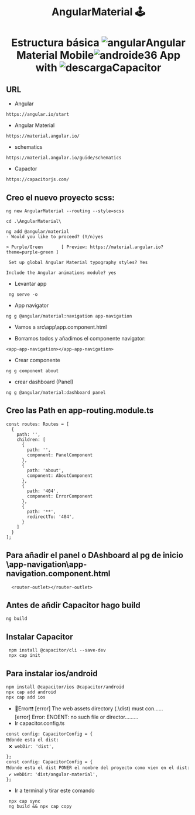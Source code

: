 # <p align="center">AngularMaterial 🕹 </p> 

# <p align="center"> Estructura básica  ![angular](https://user-images.githubusercontent.com/71487857/212993270-3cf1454e-f0d7-4164-bc01-20d5fe6469cd.png)Angular Material Mobile![androide36](https://user-images.githubusercontent.com/71487857/228891500-07e27fa3-edc3-4838-8c56-ba78673a3367.jpg) App with  ![descarga](https://user-images.githubusercontent.com/71487857/212993697-6234ef26-0e4a-40ce-bc8a-a9bfa858a74b.png)Capacitor</p>

## URL
* Angular
```
https://angular.io/start
```
* Angular Material
```
https://material.angular.io/
```
* schematics
```
https://material.angular.io/guide/schematics
```
* Capactor
```
https://capacitorjs.com/
```
## Creo el nuevo proyecto scss:
```
ng new AngularMaterial --routing --style=scss
```
```
cd .\AngularMaterial\
```
```
ng add @angular/material
- Would you like to proceed? (Y/n)yes
```
```
> Purple/Green       [ Preview: https://material.angular.io?theme=purple-green ]
```
```
 Set up global Angular Material typography styles? Yes
 ```
 ```
 Include the Angular animations module? yes
 ```
 * Levantar app
```
 ng serve -o
 ```
* App navigator
```
ng g @angular/material:navigation app-navigation
```
* Vamos a src\app\app.component.html
 - Borramos todos y añadimos el componente navigator:
 ```
 <app-app-navigation></app-app-navigation>
 ```
* Crear componente 
```
ng g component about
```
* crear dashboard (Panel)
```
ng g @angular/material:dashboard panel
```
## Creo las Path en app-routing.module.ts
```
const routes: Routes = [
  {
    path: '',
    children: [
      {
        path: '',
        component: PanelComponent
      },
      {
        path: 'about',
        component: AboutComponent
      },
      {
        path: '404',
        component: ErrorComponent
      },
      {
        path: '**',
        redirectTo: '404',
      }
    ]
  }
];
```
## Para añadir el panel o DAshboard al pg de inicio \app-navigation\app-navigation.component.html
```
  <router-outlet></router-outlet>
```
## Antes de añdir Capacitor hago build
```
ng build
```
## Instalar Capacitor
```
 npm install @capacitor/cli --save-dev
 npx cap init
```
## Para instalar ios/android
```
npm install @capacitor/ios @capacitor/android
npx cap add android
npx cap add ios
```
* 👀Error❗❗
[error] The web assets directory (.\dist) must con......<br>
[error] Error: ENOENT: no such file or director.........<br>
* Ir capacitor.config.ts
```
const config: CapacitorConfig = {
❗❗donde esta el dist:
 ❌ webDir: 'dist',
 
};
const config: CapacitorConfig = {
❗❗donde esta el dist PONER el nombre del proyecto como vien en el dist:
 ✔ webDir: 'dist/angular-material',
};

```
* Ir a terminal y tirar este comando
``` 
 npx cap sync
 ng build && npx cap copy
  ```
 

